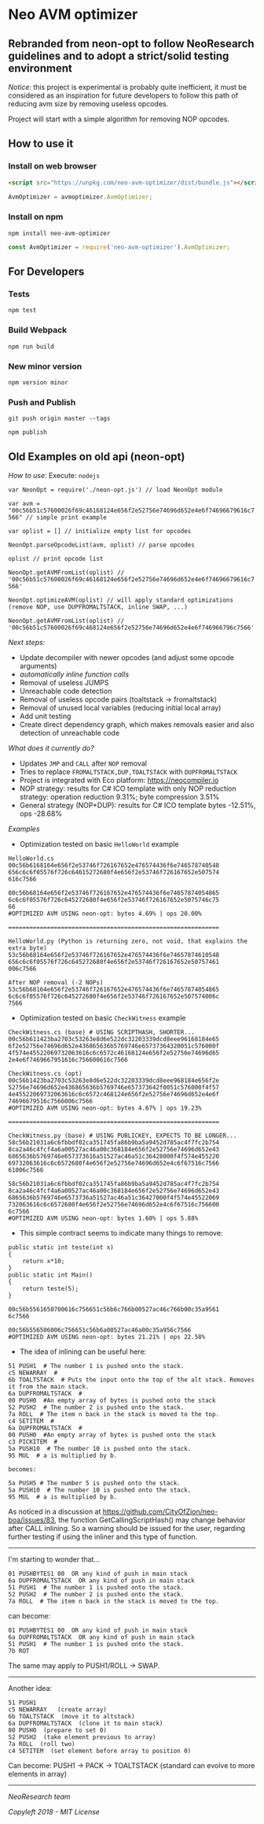 # Neo AVM optimizer

## Rebranded from neon-opt to follow NeoResearch guidelines and to adopt a strict/solid testing environment

*Notice:* this project is experimental is probably quite inefficient, it must
be considered as an inspiration for future developers to follow this path of
reducing avm size by removing useless opcodes.

Project will start with a simple algorithm for removing NOP opcodes.

## How to use it

### Install on web browser

```html
<script src="https://unpkg.com/neo-avm-optimizer/dist/bundle.js"></script>
```

```js
AvmOptimizer = avmoptimizer.AvmOptimizer;
```

### Install on npm

`npm install neo-avm-optimizer`

```js
const AvmOptimizer = require('neo-avm-optimizer').AvmOptimizer;
```

## For Developers

### Tests

`npm test`

### Build Webpack

`npm run build`

### New minor version

`npm version minor`

### Push and Publish

`git push origin master --tags`

`npm publish`

## Old Examples on old api (neon-opt)


*How to use:*
Execute: `nodejs`

`var NeonOpt = require('./neon-opt.js') // load NeonOpt module`

`var avm = "00c56b51c57600026f69c46168124e656f2e52756e74696d652e4e6f74696679616c7566" // simple print example`

`var oplist = [] // initialize empty list for opcodes`

`NeonOpt.parseOpcodeList(avm, oplist) // parse opcodes`

`oplist // print opcode list`

`NeonOpt.getAVMFromList(oplist) // '00c56b51c57600026f69c46168124e656f2e52756e74696d652e4e6f74696679616c7566'`

`NeonOpt.optimizeAVM(oplist) // will apply standard optimizations (remove NOP, use DUPFROMALTSTACK, inline SWAP, ...)`

`NeonOpt.getAVMFromList(oplist) // '00c56b51c57600026f69c468124e656f2e52756e74696d652e4e6f746966796c7566'`


*Next steps:*
- Update decompiler with newer opcodes (and adjust some opcode arguments)
- *automatically inline function calls*
- Removal of useless JUMPS
- Unreachable code detection
- Removal of useless opcode pairs (toaltstack -> fromaltstack)
- Removal of unused local variables (reducing initial local array)
- Add unit testing
- Create direct dependency graph, which makes removals easier and also detection of unreachable code


*What does it currently do?*
- Updates `JMP` and `CALL` after `NOP` removal
- Tries to replace `FROMALTSTACK,DUP,TOALTSTACK` with `DUPFROMALTSTACK`
- Project is integrated with Eco platform: https://neocompiler.io
- NOP strategy: results for C# ICO template with only NOP reduction strategy: operation reduction 9.31%; byte compression 3.51%
- General strategy (NOP+DUP): results for C# ICO template bytes -12.51%, ops -28.68%

*Examples*
- Optimization tested on basic `HelloWorld` example
```
HelloWorld.cs
00c56b6168164e656f2e53746f726167652e476574436f6e746578740548
656c6c6f05576f726c64615272680f4e656f2e53746f726167652e507574
616c7566

00c56b68164e656f2e53746f726167652e476574436f6e74657874054865
6c6c6f05576f726c645272680f4e656f2e53746f726167652e5075746c75
66
#OPTIMIZED AVM USING neon-opt: bytes 4.69% | ops 20.00%

============================================================

HelloWorld.py (Python is returning zero, not void, that explains the extra byte)
53c56b68164e656f2e53746f726167652e476574436f6e74657874610548
656c6c6f05576f726c645272680f4e656f2e53746f726167652e50757461
006c7566

After NOP removal (-2 NOPs)
53c56b68164e656f2e53746f726167652e476574436f6e74657874054865
6c6c6f05576f726c645272680f4e656f2e53746f726167652e507574006c
7566
```

- Optimization tested on basic `CheckWitness` example
```
CheckWitness.cs (base) # USING SCRIPTHASH, SHORTER...
00c56b611423ba2703c53263e8d6e522dc32203339dcd8eee96168184e65
6f2e52756e74696d652e436865636b5769746e65737364320051c576000f
4f574e45522069732063616c6c6572c46168124e656f2e52756e74696d65
2e4e6f7469667951616c756600616c7566

CheckWitness.cs (opt)
00c56b1423ba2703c53263e8d6e522dc32203339dcd8eee968184e656f2e
52756e74696d652e436865636b5769746e657373642f0051c576000f4f57
4e45522069732063616c6c6572c468124e656f2e52756e74696d652e4e6f
74696679516c7566006c7566
#OPTIMIZED AVM USING neon-opt: bytes 4.67% | ops 19.23%

============================================================

CheckWitness.py (base) # USING PUBLICKEY, EXPECTS TO BE LONGER...
58c56b21031a6c6fbbdf02ca351745fa86b9ba5a9452d785ac4f7fc2b754
8ca2a46c4fcf4a6a00527ac46a00c368184e656f2e52756e74696d652e43
6865636b5769746e657373616a51527ac46a51c36428000f4f574e455220
69732063616c6c6572680f4e656f2e52756e74696d652e4c6f67516c7566
61006c7566

58c56b21031a6c6fbbdf02ca351745fa86b9ba5a9452d785ac4f7fc2b754
8ca2a46c4fcf4a6a00527ac46a00c368184e656f2e52756e74696d652e43
6865636b5769746e6573736a51527ac46a51c36427000f4f574e45522069
732063616c6c6572680f4e656f2e52756e74696d652e4c6f67516c756600
6c7566
#OPTIMIZED AVM USING neon-opt: bytes 1.60% | ops 5.88%
```

- This simple contract seems to indicate many things to remove:
```
public static int teste(int x)
{
    return x*10;
}
public static int Main()
{
    return teste(5);
}

00c56b5561650700616c756651c56b6c766b00527ac46c766b00c35a9561
6c7566

00c56b556506006c756651c56b6a00527ac46a00c35a956c7566
#OPTIMIZED AVM USING neon-opt: bytes 21.21% | ops 22.58%
```
- The idea of inlining can be useful here:
```
51 PUSH1  # The number 1 is pushed onto the stack.
c5 NEWARRAY  #
6b TOALTSTACK  # Puts the input onto the top of the alt stack. Removes it from the main stack.
6a DUPFROMALTSTACK  #
00 PUSH0  #An empty array of bytes is pushed onto the stack
52 PUSH2  # The number 2 is pushed onto the stack.
7a ROLL  # The item n back in the stack is moved to the top.
c4 SETITEM  #
6a DUPFROMALTSTACK  #
00 PUSH0  #An empty array of bytes is pushed onto the stack
c3 PICKITEM  #
5a PUSH10  # The number 10 is pushed onto the stack.
95 MUL  # a is multiplied by b.

becomes:

5a PUSH5 # The number 5 is pushed onto the stack.
5a PUSH10  # The number 10 is pushed onto the stack.
95 MUL  # a is multiplied by b.
```

As noticed in a discussion at https://github.com/CityOfZion/neo-boa/issues/83, the function GetCallingScriptHash() may
change behavior after CALL inlining. So a warning should be issued for the user, regarding further testing if using the
inliner and this type of function.


---------------

I'm starting to wonder that...
```
01 PUSHBYTES1 00  OR any kind of push in main stack
6a DUPFROMALTSTACK  OR any kind of push in main stack
51 PUSH1  # The number 1 is pushed onto the stack.
52 PUSH2  # The number 2 is pushed onto the stack.
7a ROLL  # The item n back in the stack is moved to the top.
```
can become:
```
01 PUSHBYTES1 00  OR any kind of push in main stack
6a DUPFROMALTSTACK  OR any kind of push in main stack
51 PUSH1  # The number 1 is pushed onto the stack.
7b ROT    
```

The same may apply to PUSH1/ROLL -> SWAP.


-------------------

Another idea:

```
51 PUSH1  
c5 NEWARRAY   (create array)
6b TOALTSTACK  (move it to altstack)
6a DUPFROMALTSTACK  (clone it to main stack)
00 PUSH0  (prepare to set 0)
52 PUSH2  (take element previous to array)
7a ROLL  (roll two)
c4 SETITEM  (set element before array to position 0)
```
Can become: PUSH1 -> PACK -> TOALTSTACK (standard can evolve to more elements in array)

------------------

_NeoResearch team_

_Copyleft 2018 - MIT License_

